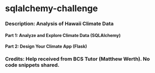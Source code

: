 # sqlalchemy-challenge
### Description: Analysis of Hawaii Climate Data
#### Part 1: Analyze and Explore Climate Data (SQLAlchemy)
#### Part 2: Design Your Climate App (Flask)
### Credits: Help received from BCS Tutor (Matthew Werth). No code snippets shared.
